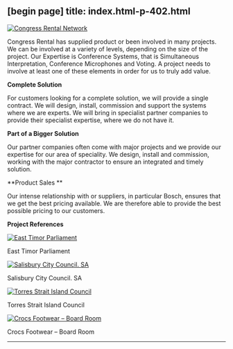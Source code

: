 [begin page]
 title: index.html-p-402.html
----------------------------------------------------------

[ ![Congress Rental Network](/wp-content/uploads/2011/09/116-300x225.jpg)](/wp-content/uploads/2011/09/116.jpg)

Congress Rental has supplied product or been involved in many projects. We can be involved at a variety of levels, depending on the size of the project. Our Expertise is Conference Systems, that is Simultaneous Interpretation, Conference Microphones and Voting. A project needs to involve at least one of these elements in order for us to truly add value.

**Complete Solution**

For customers looking for a complete solution, we will provide a single contract. We will design, install, commission and support the systems where we are experts. We will bring in specialist partner companies to provide their specialist expertise, where we do not have it.

**Part of a Bigger Solution**

Our partner companies often come with major projects and we provide our expertise for our area of speciality. We design, install and commission, working with the major contractor to ensure an integrated and timely solution.

**Product Sales **

Our intense relationship with or suppliers, in particular Bosch, ensures that we get the best pricing available. We are therefore able to provide the best possible pricing to our customers.

**Project References**

[ ![East Timor Parliament](/wp-content/uploads/2011/09/28-300x184.jpg)](/wp-content/uploads/2011/09/28.jpg)

East Timor Parliament

[ ![Salisbury City Council. SA](/wp-content/uploads/2011/09/33-300x194.jpg)](/wp-content/uploads/2011/09/33.jpg)

Salisbury City Council. SA

[ ![Torres Strait Island Council](/wp-content/uploads/2011/09/42-300x199.jpg)](/wp-content/uploads/2011/09/42.jpg)

Torres Strait Island Council

[ ![Crocs Footwear – Board Room](/wp-content/uploads/2011/09/51-300x199.jpg)](/wp-content/uploads/2011/09/51.jpg)

Crocs Footwear – Board Room




----------------------------------------------------------
